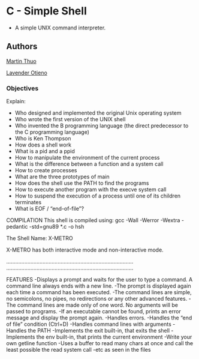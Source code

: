# C - Simple Shell

- A simple UNIX command interpreter.

## Authors

[Martin Thuo](https://www.twitter.com/mertoenjosh)

[Lavender Otieno](lavenderproductdesign@gmail.com)

### Objectives
Explain:
- Who designed and implemented the original Unix operating system
- Who wrote the first version of the UNIX shell
- Who invented the B programming language (the direct predecessor to the C programming language)
- Who is Ken Thompson
- How does a shell work
- What is a pid and a ppid
- How to manipulate the environment of the current process
- What is the difference between a function and a system call
- How to create processes
- What are the three prototypes of main
- How does the shell use the PATH to find the programs
- How to execute another program with the execve system call
- How to suspend the execution of a process until one of its children terminates
- What is EOF / “end-of-file”?

COMPILATION
This shell is compiled using:
gcc -Wall -Werror -Wextra -pedantic -std=gnu89 *.c -o hsh

The Shell Name: X-METRO

X-METRO has both interactive mode and non-interactive mode. 

....................................................................................
....................................................................................

FEATURES
-Displays a prompt and waits for the user to type a command. A command line always ends with a new line.
-The prompt is displayed again each time a command has been executed.
-The command lines are simple, no semicolons, no pipes, no redirections or any other advanced features.
-The command lines are made only of one word. No arguments will be passed to programs.
-If an executable cannot be found, prints an error message and display the prompt again.
-Handles errors.
-Handles the “end of file” condition (Ctrl+D)
-Handles command lines with arguments
-Handles the PATH
-Implements the exit built-in, that exits the shell
-Implements the env built-in, that prints the current environment
-Write your own getline function
-Uses a buffer to read many chars at once and call the least possible the read system call
-etc as seen in the files
